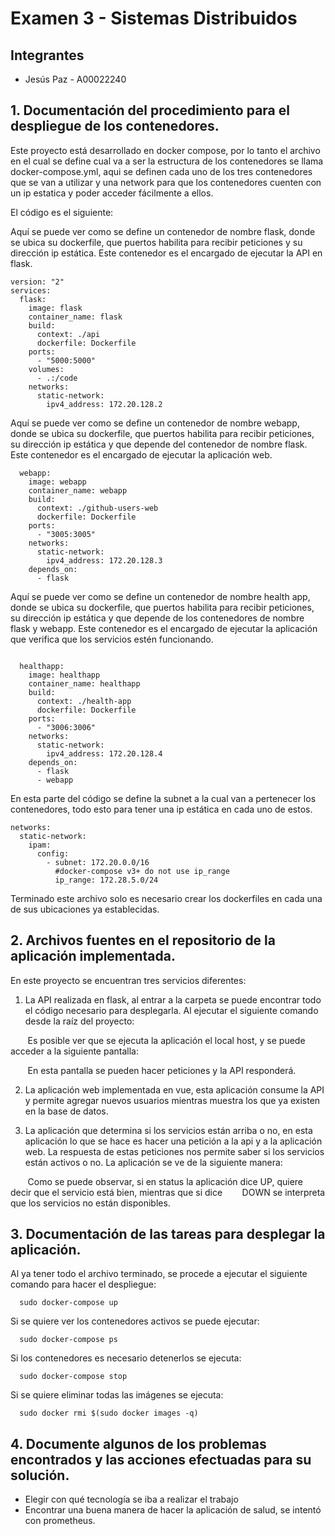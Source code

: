 # Examen 3 - Sistemas Distribuidos
## Integrantes
- Jesús Paz - A00022240


## 1. Documentación del procedimiento para el despliegue de los contenedores.

Este proyecto está desarrollado en docker compose, por lo tanto el archivo en el cual se define cual va a ser la estructura de los contenedores se llama docker-compose.yml, aqui se definen cada uno de los tres contenedores que se van a utilizar y una network para que los contenedores cuenten con un ip estatica y poder acceder fácilmente a ellos.

El código es el siguiente:

Aquí se puede ver como se define un contenedor de nombre flask, donde se ubica su dockerfile, que puertos habilita para recibir peticiones y su dirección ip estática. Este contenedor es el encargado de ejecutar la API en flask.

```
version: "2"
services:
  flask:
    image: flask
    container_name: flask
    build:
      context: ./api
      dockerfile: Dockerfile
    ports:
      - "5000:5000"
    volumes:
      - .:/code
    networks:
      static-network:
        ipv4_address: 172.20.128.2
```

Aquí se puede ver como se define un contenedor de nombre webapp, donde se ubica su dockerfile, que puertos habilita para recibir peticiones, su dirección ip estática y que depende del contenedor de nombre flask. Este contenedor es el encargado de ejecutar la aplicación web.


```
  webapp:
    image: webapp
    container_name: webapp
    build:
      context: ./github-users-web
      dockerfile: Dockerfile
    ports:
      - "3005:3005"
    networks:
      static-network:
        ipv4_address: 172.20.128.3
    depends_on:
      - flask
```

Aquí se puede ver como se define un contenedor de nombre health app, donde se ubica su dockerfile, que puertos habilita para recibir peticiones, su dirección ip estática y que depende de los contenedores de nombre flask y webapp. Este contenedor es el encargado de ejecutar la aplicación que verifica que los servicios estén funcionando.

```
    
  healthapp:
    image: healthapp
    container_name: healthapp
    build:
      context: ./health-app
      dockerfile: Dockerfile
    ports:
      - "3006:3006"
    networks:
      static-network:
        ipv4_address: 172.20.128.4
    depends_on:
      - flask
      - webapp
```
En esta parte del código se define la subnet a la cual van a pertenecer los contenedores, todo esto para tener una ip estática en cada uno de estos.

```
networks:
  static-network:
    ipam:
      config:
        - subnet: 172.20.0.0/16
          #docker-compose v3+ do not use ip_range
          ip_range: 172.28.5.0/24

```
Terminado este archivo solo es necesario crear los dockerfiles en cada una de sus ubicaciones ya establecidas.

## 2. Archivos fuentes en el repositorio de la aplicación implementada.

En este proyecto se encuentran tres servicios diferentes:

1. La API realizada en flask, al entrar a la carpeta se puede encontrar todo el código necesario para desplegarla. Al ejecutar el siguiente comando desde la raíz del proyecto:

&nbsp;&nbsp;&nbsp;&nbsp;&nbsp;&nbsp; Es posible ver que se ejecuta la aplicación el local host, y se puede acceder a la siguiente pantalla:

&nbsp;&nbsp;&nbsp;&nbsp;&nbsp;&nbsp; En esta pantalla se pueden hacer peticiones y la API responderá.

2) La aplicación web implementada en vue, esta aplicación consume la API y permite agregar nuevos usuarios mientras muestra los que ya existen en la base de datos.

3) La aplicación que determina si los servicios están arriba o no, en esta aplicación lo que se hace es hacer una petición a la api y a la aplicación web. La respuesta de estas peticiones nos permite saber si los servicios están activos o no. La aplicación se ve de la siguiente manera:

&nbsp;&nbsp;&nbsp;&nbsp;&nbsp;&nbsp; Como se puede observar, si en status la aplicación dice UP, quiere decir que el servicio está bien, mientras que si dice &nbsp;&nbsp;&nbsp;&nbsp;&nbsp;&nbsp; DOWN se interpreta que los servicios no están disponibles.


## 3. Documentación de las tareas para desplegar la aplicación.


Al ya tener todo el archivo terminado, se procede a ejecutar el siguiente comando para hacer el despliegue:
```
  sudo docker-compose up
```
Si se quiere ver los contenedores activos se puede ejecutar:
```
  sudo docker-compose ps 
```
Si los contenedores es necesario detenerlos se ejecuta:
```
  sudo docker-compose stop
```
Si se quiere eliminar todas las imágenes se ejecuta:
```
  sudo docker rmi $(sudo docker images -q)
```

## 4. Documente algunos de los problemas encontrados y las acciones efectuadas para su solución.

* Elegir con qué tecnología se iba a realizar el trabajo
* Encontrar una buena manera de hacer la aplicación de salud, se intentó con prometheus.
